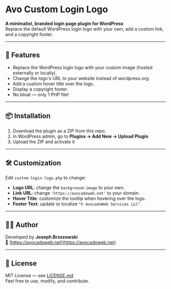 # Avo Custom Login Logo

**A minimalist, branded login page plugin for WordPress**  
Replace the default WordPress login logo with your own, add a custom link, and a copyright footer.

---

## 🔧 Features
- Replace the WordPress login logo with your custom image (hosted externally or locally).
- Change the logo's URL to your website instead of wordpress.org.
- Add a custom hover title over the logo.
- Display a copyright footer.
- No bloat — only 1 PHP file!

---

## 📦 Installation

1. Download the plugin as a ZIP from this repo.
2. In WordPress admin, go to **Plugins → Add New → Upload Plugin**  
3. Upload the ZIP and activate it

---

## 🛠️ Customization

Edit `custom-login-logo.php` to change:
- **Logo URL**: change the `background-image` to your own.
- **Link URL**: change `'https://avocadoweb.net'` to your domain.
- **Hover Title**: customize the tooltip when hovering over the logo.
- **Footer Text**: update or localize `"© AvocadoWeb Services LLC"`.

---

## 🧑‍💻 Author

Developed by **Joseph Brzezowski**  
🔗 [https://avocadoweb.net](https://avocadoweb.net)

---

## 📄 License

MIT License — see [LICENSE.md](LICENSE.md)  
Feel free to use, modify, and contribute.

